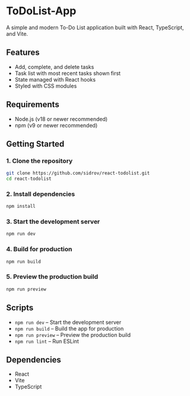 # ToDoList-App

A simple and modern To-Do List application built with React, TypeScript, and Vite.

## Features

- Add, complete, and delete tasks
- Task list with most recent tasks shown first
- State managed with React hooks
- Styled with CSS modules

## Requirements

- Node.js (v18 or newer recommended)
- npm (v9 or newer recommended)

## Getting Started

### 1. Clone the repository

```bash
git clone https://github.com/sidrov/react-todolist.git
cd react-todolist
```

### 2. Install dependencies

```bash
npm install
```

### 3. Start the development server

```bash
npm run dev
```

### 4. Build for production

```bash
npm run build
```

### 5. Preview the production build

```bash
npm run preview
```

## Scripts

- `npm run dev` – Start the development server
- `npm run build` – Build the app for production
- `npm run preview` – Preview the production build
- `npm run lint` – Run ESLint

## Dependencies

- React
- Vite
- TypeScript
